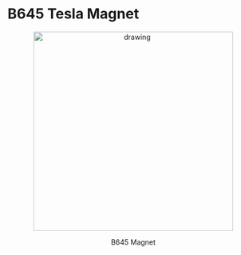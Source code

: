 # B645 Tesla Magnet

<p align="center">
<img src="../media/magnet645.png" alt="drawing" width="400"/>
</p>
<p align="center">
B645 Magnet
</p>
